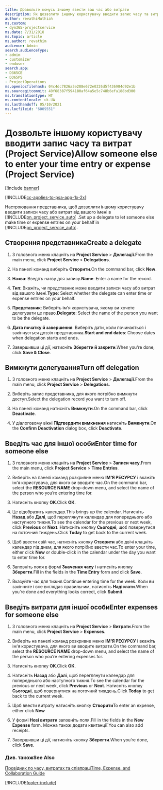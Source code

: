 ```yaml
---
title: Дозвольте комусь іншому ввести ваш час або витрати
description: Як дозволити іншому користувачу вводити запис часу та витрат у Project Service
author: revathiMuthiah
ms.custom:
- dyn365-projectservice
ms.date: 7/31/2018
ms.topic: article
ms.author: revathim
audience: Admin
search.audienceType:
- admin
- customizer
- enduser
search.app:
- D365CE
- D365PS
- ProjectOperations
ms.openlocfilehash: 04c4dc7826a3e288e672e0226d5f436904d92e1b
ms.sourcegitcommit: 40f68387f594180af64a5e5c748b6efa188bd300
ms.translationtype: HT
ms.contentlocale: uk-UA
ms.lasthandoff: 05/10/2021
ms.locfileid: "6009551"
---
```

# <a name="allow-someone-else-to-enter-your-time-entry-or-expense-project-service"></a><span data-ttu-id="2435f-103">Дозвольте іншому користувачу вводити запис часу та витрат (Project Service)</span><span class="sxs-lookup"><span data-stu-id="2435f-103">Allow someone else to enter your time entry or expense (Project Service)</span></span>

[!include [banner](../includes/psa-now-project-operations.md)]

[!INCLUDE[cc-applies-to-psa-app-1x-2x](../includes/cc-applies-to-psa-app-1x-2x.md)]

<span data-ttu-id="2435f-104">Настроювання представника, щоб дозволити іншому користувачу вводити записи часу або витрат від вашого імені в [!INCLUDE[pn_project_service_auto](../includes/pn-project-service-auto.md)] .</span><span class="sxs-lookup"><span data-stu-id="2435f-104">Set up a delegate to let someone else make time or expense entries on your behalf in [!INCLUDE[pn_project_service_auto](../includes/pn-project-service-auto.md)].</span></span>  
  
## <a name="create-a-delegate"></a><span data-ttu-id="2435f-105">Створення представника</span><span class="sxs-lookup"><span data-stu-id="2435f-105">Create a delegate</span></span>  
  
1.  <span data-ttu-id="2435f-106">З головного меню клацніть на **Project Service** > **Делегації**.</span><span class="sxs-lookup"><span data-stu-id="2435f-106">From the main menu, click **Project Service** > **Delegations**.</span></span>  
  
2.  <span data-ttu-id="2435f-107">На панелі команд виберіть **Створити**.</span><span class="sxs-lookup"><span data-stu-id="2435f-107">On the command bar, click **New**.</span></span>  
  
3. <span data-ttu-id="2435f-108">**Назва**: Введіть назву для запису.</span><span class="sxs-lookup"><span data-stu-id="2435f-108">**Name**: Enter a name for the record.</span></span>  
  
4. <span data-ttu-id="2435f-109">**Тип**: Вкажіть, чи представник може вводити записи часу або витрат від вашого імені.</span><span class="sxs-lookup"><span data-stu-id="2435f-109">**Type**: Select whether the delegate can enter time or expense entries on your behalf.</span></span>  
  
5. <span data-ttu-id="2435f-110">**Представник**: Виберіть ім'я користувача, якому ви хочете делегувати це право.</span><span class="sxs-lookup"><span data-stu-id="2435f-110">**Delegate**: Select the name of the person you want to be the delegate.</span></span>  
  
6. <span data-ttu-id="2435f-111">**Дата початку й завершення**: Виберіть дати, коли починається і закінчується дозвіл представника.</span><span class="sxs-lookup"><span data-stu-id="2435f-111">**Start and end dates**: Choose dates when delegation starts and ends.</span></span>  
  
7.  <span data-ttu-id="2435f-112">Завершивши ці дії, натисніть **Зберегти й закрити**.</span><span class="sxs-lookup"><span data-stu-id="2435f-112">When you're done, click **Save & Close**.</span></span>  
  
## <a name="turn-off-delegation"></a><span data-ttu-id="2435f-113">Вимкнути делегування</span><span class="sxs-lookup"><span data-stu-id="2435f-113">Turn off delegation</span></span>  
  
1.  <span data-ttu-id="2435f-114">З головного меню клацніть на **Project Service** > **Делегації**.</span><span class="sxs-lookup"><span data-stu-id="2435f-114">From the main menu, click **Project Service** > **Delegations**.</span></span>  
  
2.  <span data-ttu-id="2435f-115">Виберіть запис представника, для якого потрібно вимкнути доступ.</span><span class="sxs-lookup"><span data-stu-id="2435f-115">Select the delegation record you want to turn off.</span></span>  
  
3.  <span data-ttu-id="2435f-116">На панелі команд натисніть **Вимкнути**.</span><span class="sxs-lookup"><span data-stu-id="2435f-116">On the command bar, click **Deactivate**.</span></span>  
  
4.  <span data-ttu-id="2435f-117">У діалоговому вікні **Підтвердити вимкнення** натисніть **Вимкнути**.</span><span class="sxs-lookup"><span data-stu-id="2435f-117">On the **Confirm Deactivation** dialog box, click **Deactivate**.</span></span>  
  
## <a name="enter-time-for-someone-else"></a><span data-ttu-id="2435f-118">Введіть час для іншої особи</span><span class="sxs-lookup"><span data-stu-id="2435f-118">Enter time for someone else</span></span>  
  
1.  <span data-ttu-id="2435f-119">З головного меню клацніть на **Project Service** > **Записи часу**.</span><span class="sxs-lookup"><span data-stu-id="2435f-119">From the main menu, click **Project Service** > **Time Entries**.</span></span>  
  
2.  <span data-ttu-id="2435f-120">Виберіть на панелі команд розкривне меню **ІМ'Я РЕСУРСУ** і вкажіть ім'я користувача, для якого ви вводите час.</span><span class="sxs-lookup"><span data-stu-id="2435f-120">On the command bar, select the **RESOURCE NAME** drop-down menu, and select the name of the person who you’re entering time for.</span></span>  
  
3.  <span data-ttu-id="2435f-121">Натисніть кнопку **OK**.</span><span class="sxs-lookup"><span data-stu-id="2435f-121">Click **OK**.</span></span>  
  
4.  <span data-ttu-id="2435f-122">Це відобразить календар.</span><span class="sxs-lookup"><span data-stu-id="2435f-122">This brings up the calendar.</span></span> <span data-ttu-id="2435f-123">Натисніть **Назад** або **Далі**, щоб переглянути календар для попереднього або наступного тижня.</span><span class="sxs-lookup"><span data-stu-id="2435f-123">To see the calendar for the previous or next week, click **Previous** or **Next**.</span></span> <span data-ttu-id="2435f-124">Натисніть кнопку **Сьогодні**, щоб повернутися на поточний тиждень.</span><span class="sxs-lookup"><span data-stu-id="2435f-124">Click **Today** to get back to the current week.</span></span>  
  
5.  <span data-ttu-id="2435f-125">Щоб ввести свій час, натисніть кнопку **Створити** або двічі клацніть календар під днем, для якого потрібно ввести час.</span><span class="sxs-lookup"><span data-stu-id="2435f-125">To enter your time, either click **New** or double-click in the calendar under the day you want to enter time for.</span></span>  
  
6.  <span data-ttu-id="2435f-126">Заповніть поля в формі **Значення часу** і натисніть кнопку **Зберегти**.</span><span class="sxs-lookup"><span data-stu-id="2435f-126">Fill in the fields in the **Time Entry** form and click **Save**.</span></span>  
  
7.  <span data-ttu-id="2435f-127">Вказуйте час для тижня.</span><span class="sxs-lookup"><span data-stu-id="2435f-127">Continue entering time for the week.</span></span> <span data-ttu-id="2435f-128">Коли ви закінчите і все виглядає правильним, натисніть **Надіслати**.</span><span class="sxs-lookup"><span data-stu-id="2435f-128">When you’re done and everything looks correct, click **Submit**.</span></span>  
  
## <a name="enter-expenses-for-someone-else"></a><span data-ttu-id="2435f-129">Введіть витрати для іншої особи</span><span class="sxs-lookup"><span data-stu-id="2435f-129">Enter expenses for someone else</span></span>  
  
1.  <span data-ttu-id="2435f-130">З головного меню клацніть на **Project Service** > **Витрати**.</span><span class="sxs-lookup"><span data-stu-id="2435f-130">From the main menu, click **Project Service** > **Expenses**.</span></span>  
  
2.  <span data-ttu-id="2435f-131">Виберіть на панелі команд розкривне меню **ІМ'Я РЕСУРСУ** і вкажіть ім'я користувача, для якого ви вводите витрати.</span><span class="sxs-lookup"><span data-stu-id="2435f-131">On the command bar, select the **RESOURCE NAME** drop-down menu, and select the name of the person who you’re entering expenses for.</span></span>  
  
3.  <span data-ttu-id="2435f-132">Натисніть кнопку **OK**.</span><span class="sxs-lookup"><span data-stu-id="2435f-132">Click **OK**.</span></span>  
  
4.  <span data-ttu-id="2435f-133">Натисніть **Назад** або **Далі**, щоб переглянути календар для попереднього або наступного тижня.</span><span class="sxs-lookup"><span data-stu-id="2435f-133">To see the calendar for the previous or next week, click **Previous** or **Next**.</span></span> <span data-ttu-id="2435f-134">Натисніть кнопку **Сьогодні**, щоб повернутися на поточний тиждень.</span><span class="sxs-lookup"><span data-stu-id="2435f-134">Click **Today** to get back to the current week.</span></span>  
  
5.  <span data-ttu-id="2435f-135">Щоб ввести витрату натисніть кнопку **Створити**</span><span class="sxs-lookup"><span data-stu-id="2435f-135">To enter an expense, either click **New**</span></span>  
  
6.  <span data-ttu-id="2435f-136">У формі **Нові витрати** заповніть поля.</span><span class="sxs-lookup"><span data-stu-id="2435f-136">Fill in the fields in the **New Expense** form.</span></span> <span data-ttu-id="2435f-137">Можна також додати квитанції.</span><span class="sxs-lookup"><span data-stu-id="2435f-137">You can also add receipts.</span></span>  
  
7.  <span data-ttu-id="2435f-138">Завершивши ці дії, натисніть кнопку **Зберегти**.</span><span class="sxs-lookup"><span data-stu-id="2435f-138">When you’re done, click **Save**.</span></span>  
  
### <a name="see-also"></a><span data-ttu-id="2435f-139">Див. також</span><span class="sxs-lookup"><span data-stu-id="2435f-139">See Also</span></span>  
 [<span data-ttu-id="2435f-140">Провідник по часу, витратах та співпраці</span><span class="sxs-lookup"><span data-stu-id="2435f-140">Time, Expense, and Collaboration Guide</span></span>](../psa/time-expense-collaboration-guide.md)


[!INCLUDE[footer-include](../includes/footer-banner.md)]